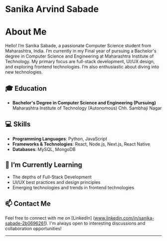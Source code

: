 # Sanika Arvind Sabade 

# About Me

Hello! I’m Sanika Sabade, a passionate Computer Science student from Maharashtra, India. I’m currently in my Final year of pursuing a Bachelor's degree in Computer Science and Engineering at Maharashtra Institute of Technology. My primary focus are full-stack development, UI/UX design, and exploring frontend technologies. I’m also enthusiastic about diving into new technologies.

## 🎓 Education

- **Bachelor's Degree in Computer Science and Engineering (Pursuing)**  
  Maharashtra Institute of Technology (Autonomous) Chh. Sambhaji Nagar

## 💻 Skills

- **Programming Languages**: Python, JavaScript
- **Frameworks & Technologies**: React, Node.js, Next.js, React Native 
- **Databases**: MySQL, MongoDB

## 🌱 I’m Currently Learning

- The depths of Full-Stack Development
- UI/UX best practices and design principles
- Emerging technologies and trends in frontend technologies

## 📫 Contact Me

Feel free to connect with me on [LinkedIn] (www.linkedin.com/in/sanika-sabade-2b0696261). I'm always open to interesting discussions and collaboration opportunities!

---
